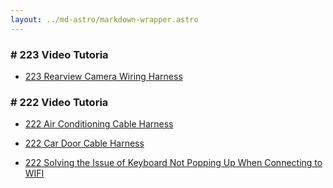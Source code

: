 ```yaml
---
layout: ../md-astro/markdown-wrapper.astro
---
```


### # 223 Video Tutoria

- <a href="../223/video/car-back-up">223 Rearview Camera Wiring Harness</a>

### # 222 Video Tutoria

- <a href="../222/video/air-condition">222 Air Conditioning Cable Harness</a>

- <a href="../222/video/door">222 Car Door Cable Harness</a>

- <a href="../222/video/input">222 Solving the Issue of Keyboard Not Popping Up When Connecting to WIFI</a>